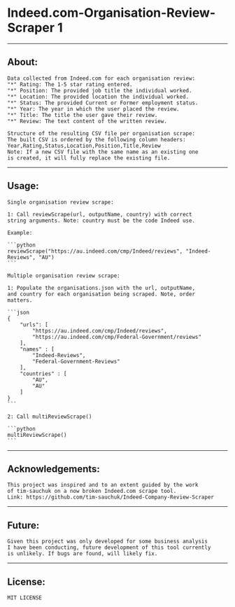 # Indeed.com-Organisation-Review-Scraper 1

***
About:
---
    Data collected from Indeed.com for each organisation review:
    "*" Rating: The 1-5 star rating entered.
    "*" Position: The provided job title the individual worked.
    "*" Location: The provided location the individual worked.
    "*" Status: The provided Current or Former employment status.
    "*" Year: The year in which the user placed the review.
    "*" Title: The title the user gave their review.
    "*" Review: The text content of the written review.

    Structure of the resulting CSV file per organisation scrape:
    The built CSV is ordered by the following column headers:
    Year,Rating,Status,Location,Position,Title,Review
    Note: If a new CSV file with the same name as an existing one
    is created, it will fully replace the existing file.

***
Usage:
--- 
    Single organisation review scrape:

    1: Call reviewScrape(url, outputName, country) with correct
    string arguments. Note: country must be the code Indeed use.

    Example:

    ```python
    reviewScrape("https://au.indeed.com/cmp/Indeed/reviews", "Indeed-Reviews", "AU")
    ```

    Multiple organisation review scrape:

    1: Populate the organisations.json with the url, outputName,
    and country for each organisation being scraped. Note, order
    matters.

    ```json
    { 
        "urls": [
            "https://au.indeed.com/cmp/Indeed/reviews",
            "https://au.indeed.com/cmp/Federal-Government/reviews"
        ],
        "names" : [
            "Indeed-Reviews",
            "Federal-Government-Reviews"
        ],
        "countries" : [
            "AU",
            "AU"
        ]
    }
    ```
    
    2: Call multiReviewScrape()

    ```python
    multiReviewScrape()
    ```

***
Acknowledgements:
---
    This project was inspired and to an extent guided by the work
    of tim-sauchuk on a now broken Indeed.com scrape tool.
    Link: https://github.com/tim-sauchuk/Indeed-Company-Review-Scraper

***
Future:
---
    Given this project was only developed for some business analysis
    I have been conducting, future development of this tool currently
    is unlikely. If bugs are found, will likely fix.

***
License:
--- 
    MIT LICENSE